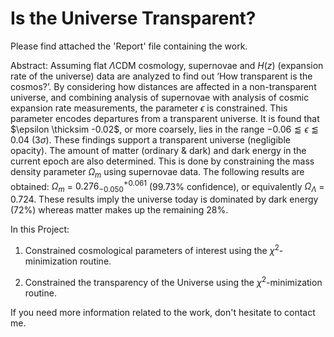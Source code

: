 # Is the Universe Transparent?

Please find attached the 'Report' file containing the work.

Abstract: Assuming flat $`\Lambda`$CDM cosmology, supernovae and $`H(z)`$ (expansion rate of the universe) data are analyzed to find out ‘How transparent is the cosmos?’. By considering how distances are affected in a non-transparent universe, 
and combining analysis of supernovae with analysis of cosmic expansion rate measurements, the parameter $`\epsilon`$ is constrained. This parameter encodes departures from a transparent universe. It is found that $`\epsilon \thicksim -0.02`$, 
or more coarsely, lies in the range $`-0.06 \lessapprox \epsilon \lessapprox 0.04`$ ($`3\sigma`$). These findings support a transparent universe (negligible opacity). The amount of matter (ordinary & dark) and dark energy in the current epoch 
are also determined. This is done by constraining the mass density parameter $`\Omega_m`$ using supernovae data. The following results are obtained: $`\Omega_m`$ = $`0.276_{-0.050}^{+0.061}`$ (99.73% confidence), or equivalently 
$`\Omega_{\Lambda}`$ = 0.724. These results imply the universe today is dominated by dark energy ($`72\%`$) whereas matter makes up the remaining $`28\%`$.

In this Project:

1) Constrained cosmological parameters of interest using the $`\chi^2`$-minimization routine.

2) Constrained the transparency of the Universe using the $`\chi^2`$-minimization routine.

If you need more information related to the work, don't hesitate to contact me.
